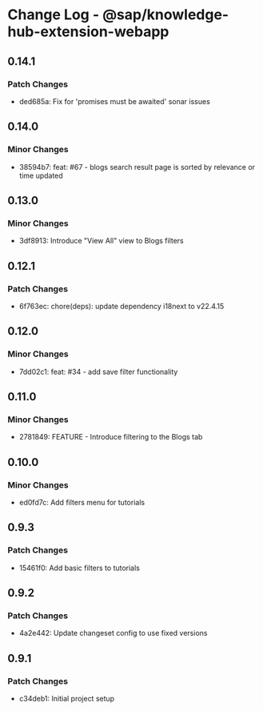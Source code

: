 # Change Log - @sap/knowledge-hub-extension-webapp

## 0.14.1

### Patch Changes

-   ded685a: Fix for 'promises must be awaited' sonar issues

## 0.14.0

### Minor Changes

-   38594b7: feat: #67 - blogs search result page is sorted by relevance or time updated

## 0.13.0

### Minor Changes

-   3df8913: Introduce "View All" view to Blogs filters

## 0.12.1

### Patch Changes

-   6f763ec: chore(deps): update dependency i18next to v22.4.15

## 0.12.0

### Minor Changes

-   7dd02c1: feat: #34 - add save filter functionality

## 0.11.0

### Minor Changes

-   2781849: FEATURE - Introduce filtering to the Blogs tab

## 0.10.0

### Minor Changes

-   ed0fd7c: Add filters menu for tutorials

## 0.9.3

### Patch Changes

-   15461f0: Add basic filters to tutorials

## 0.9.2

### Patch Changes

-   4a2e442: Update changeset config to use fixed versions

## 0.9.1

### Patch Changes

-   c34deb1: Initial project setup
